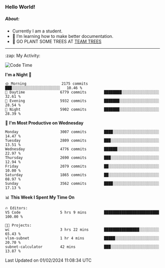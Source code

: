 ### Hello World!

##### About:
- Currently I am a student.
- 🌱 I’m learning how to make better documentation.
- 🌱 GO PLANT SOME TREES AT [TEAM TREES](https://teamtrees.org/)

---
  <summary>:zap: My Activity:</summary>
  
<!--START_SECTION:waka-->
![Code Time](http://img.shields.io/badge/Code%20Time-1%2C279%20hrs%2052%20mins-blue)

**I'm a Night 🦉** 

```text
🌞 Morning                2175 commits        ███░░░░░░░░░░░░░░░░░░░░░░   10.46 % 
🌆 Daytime                6779 commits        ████████░░░░░░░░░░░░░░░░░   32.61 % 
🌃 Evening                5932 commits        ███████░░░░░░░░░░░░░░░░░░   28.54 % 
🌙 Night                  5902 commits        ███████░░░░░░░░░░░░░░░░░░   28.39 % 
```
📅 **I'm Most Productive on Wednesday** 

```text
Monday                   3007 commits        ████░░░░░░░░░░░░░░░░░░░░░   14.47 % 
Tuesday                  2809 commits        ███░░░░░░░░░░░░░░░░░░░░░░   13.51 % 
Wednesday                4776 commits        ██████░░░░░░░░░░░░░░░░░░░   22.97 % 
Thursday                 2690 commits        ███░░░░░░░░░░░░░░░░░░░░░░   12.94 % 
Friday                   2079 commits        ██░░░░░░░░░░░░░░░░░░░░░░░   10.00 % 
Saturday                 1865 commits        ██░░░░░░░░░░░░░░░░░░░░░░░   08.97 % 
Sunday                   3562 commits        ████░░░░░░░░░░░░░░░░░░░░░   17.13 % 
```


📊 **This Week I Spent My Time On** 

```text
🔥 Editors: 
VS Code                  5 hrs 9 mins        █████████████████████████   100.00 % 

🐱‍💻 Projects: 
wc                       3 hrs 22 mins       ████████████████░░░░░░░░░   65.43 % 
vlsm-subnet              1 hr 4 mins         █████░░░░░░░░░░░░░░░░░░░░   20.70 % 
subnet-calculator        42 mins             ███░░░░░░░░░░░░░░░░░░░░░░   13.87 % 
```


 Last Updated on 01/02/2024 11:08:34 UTC
<!--END_SECTION:waka-->
